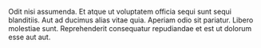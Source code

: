 Odit nisi assumenda. Et atque ut voluptatem officia sequi sunt sequi blanditiis. Aut ad ducimus alias vitae quia. Aperiam odio sit pariatur. Libero molestiae sunt. Reprehenderit consequatur repudiandae et est ut dolorum esse aut aut.